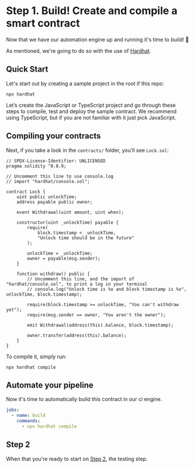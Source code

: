 # Step 1. Build! Create and compile a smart contract

Now that we have our automation engine up and running it's time to build! 🚀

As mentioned, we're going to do so with the use of [Hardhat](https://hardhat.org/hardhat-runner/docs/getting-started).

## Quick Start

Let's start out by creating a sample project in the root if this repo:

```shell
npx hardhat
```

Let’s create the JavaScript or TypeScript project and go through these steps to compile,
test and deploy the sample contract.
We recommend using TypeScript, but if you are not familiar with it just pick JavaScript.

## Compiling your contracts

Next, if you take a look in the `contracts/` folder, you'll see `Lock.sol`:

```
// SPDX-License-Identifier: UNLICENSED
pragma solidity ^0.8.9;

// Uncomment this line to use console.log
// import "hardhat/console.sol";

contract Lock {
    uint public unlockTime;
    address payable public owner;

    event Withdrawal(uint amount, uint when);

    constructor(uint _unlockTime) payable {
        require(
            block.timestamp < _unlockTime,
            "Unlock time should be in the future"
        );

        unlockTime = _unlockTime;
        owner = payable(msg.sender);
    }

    function withdraw() public {
        // Uncomment this line, and the import of "hardhat/console.sol", to print a log in your terminal
        // console.log("Unlock time is %o and block timestamp is %o", unlockTime, block.timestamp);

        require(block.timestamp >= unlockTime, "You can't withdraw yet");
        require(msg.sender == owner, "You aren't the owner");

        emit Withdrawal(address(this).balance, block.timestamp);

        owner.transfer(address(this).balance);
    }
}
```

To compile it, simply run:

```shell
npx hardhat compile
```

## Automate your pipeline

Now it's time to automatically build this contract in our ci engine.

```yaml
jobs:
  - name: build
    commands:
      - npx hardhat compile
```

## Step 2

When that you're ready to start on [Step 2](./Step-2.md), the testing step.
